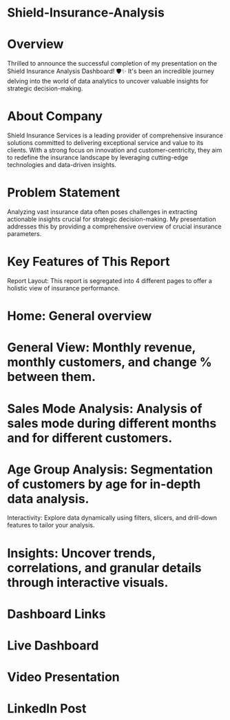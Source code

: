 # Shield-Insurance-Analysis

 # Overview
Thrilled to announce the successful completion of my presentation on the Shield Insurance Analysis Dashboard! 🛡️✨ It's been an incredible journey delving into the world of data analytics to uncover valuable insights for strategic decision-making.

# About Company
Shield Insurance Services is a leading provider of comprehensive insurance solutions committed to delivering exceptional service and value to its clients. With a strong focus on innovation and customer-centricity, they aim to redefine the insurance landscape by leveraging cutting-edge technologies and data-driven insights.

# Problem Statement
Analyzing vast insurance data often poses challenges in extracting actionable insights crucial for strategic decision-making. My presentation addresses this by providing a comprehensive overview of crucial insurance parameters.

# Key Features of This Report
Report Layout: This report is segregated into 4 different pages to offer a holistic view of insurance performance.

# Home: General overview
# General View: Monthly revenue, monthly customers, and change % between them.
# Sales Mode Analysis: Analysis of sales mode during different months and for different customers.
# Age Group Analysis: Segmentation of customers by age for in-depth data analysis.
Interactivity: Explore data dynamically using filters, slicers, and drill-down features to tailor your analysis.

# Insights: Uncover trends, correlations, and granular details through interactive visuals.

# Dashboard Links
# Live Dashboard
# Video Presentation
# LinkedIn Post 



